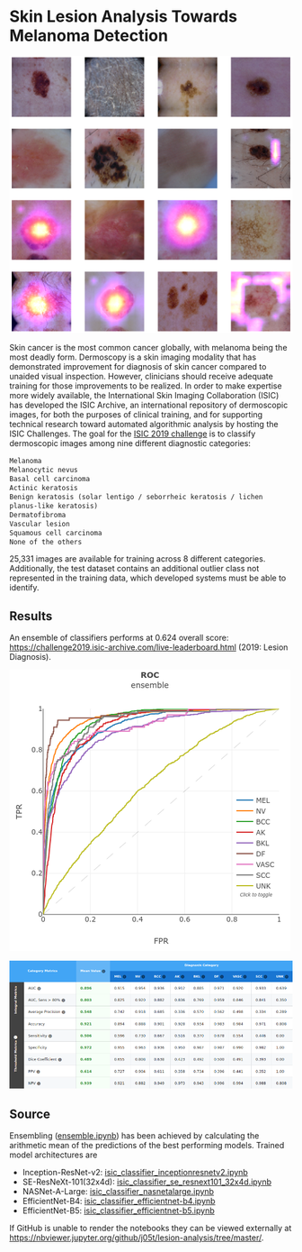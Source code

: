 # Skin Lesion Analysis Towards Melanoma Detection 
![Sample images](https://github.com/j05t/lesion-analysis/blob/master/sample_images.png)

Skin cancer is the most common cancer globally, with melanoma being the most deadly form. Dermoscopy is a skin imaging modality that has demonstrated improvement for diagnosis of skin cancer compared to unaided visual inspection. However, clinicians should receive adequate training for those improvements to be realized. In order to make expertise more widely available, the International Skin Imaging Collaboration (ISIC) has developed the ISIC Archive, an international repository of dermoscopic images, for both the purposes of clinical training, and for supporting technical research toward automated algorithmic analysis by hosting the ISIC Challenges. The goal for the [ISIC 2019 challenge](https://challenge2019.isic-archive.com/) is to classify dermoscopic images among nine different diagnostic categories:

    Melanoma
    Melanocytic nevus
    Basal cell carcinoma
    Actinic keratosis
    Benign keratosis (solar lentigo / seborrheic keratosis / lichen planus-like keratosis)
    Dermatofibroma
    Vascular lesion
    Squamous cell carcinoma
    None of the others

25,331 images are available for training across 8 different categories. Additionally, the test dataset contains an additional outlier class not represented in the training data, which developed systems must be able to identify.

## Results
An ensemble of classifiers performs at 0.624 overall score: https://challenge2019.isic-archive.com/live-leaderboard.html (2019: Lesion Diagnosis). 

![ROC](https://github.com/j05t/lesion-analysis/blob/master/ensemble_plot.png)

![ROC](https://github.com/j05t/lesion-analysis/blob/master/ensemble_metrics.png)

## Source

Ensembling ([ensemble.ipynb](ensemble.ipynb)) has been achieved by calculating the arithmetic mean of the predictions of the best performing models. Trained model architectures are 
* Inception-ResNet-v2: [isic_classifier_inceptionresnetv2.ipynb](isic_classifier_inceptionresnetv2.ipynb)
* SE-ResNeXt-101(32x4d): [isic_classifier_se_resnext101_32x4d.ipynb](isic_classifier_se_resnext101_32x4d.ipynb)
* NASNet-A-Large: [isic_classifier_nasnetalarge.ipynb](isic_classifier_nasnetalarge.ipynb)
* EfficientNet-B4: [isic_classifier_efficientnet-b4.ipynb](isic_classifier_efficientnet-b4.ipynb)
* EfficientNet-B5: [isic_classifier_efficientnet-b5.ipynb](isic_classifier_efficientnet-b5.ipynb)

If GitHub is unable to render the notebooks they can be viewed externally at https://nbviewer.jupyter.org/github/j05t/lesion-analysis/tree/master/.
